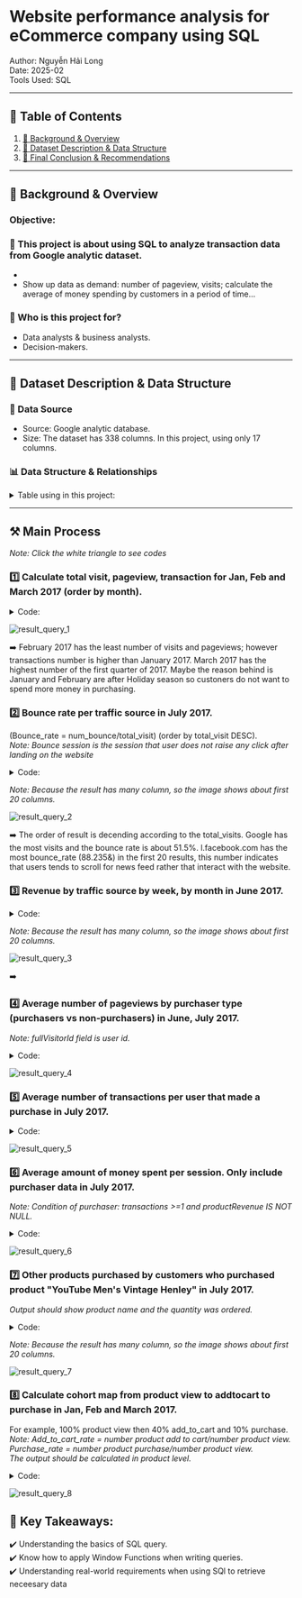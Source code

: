 # Website performance analysis for eCommerce company using SQL
Author: Nguyễn Hải Long  
Date: 2025-02  
Tools Used: SQL 

---

## 📑 Table of Contents  
1. [📌 Background & Overview](#-background--overview)  
2. [📂 Dataset Description & Data Structure](#-dataset-description--data-structure)  
3. [🔎 Final Conclusion & Recommendations](#-final-conclusion--recommendations)

---

## 📌 Background & Overview  

### Objective:
### 📖 This project is about using SQL to analyze transaction data from Google analytic dataset.  

- 
- Show up data as demand: number of pageview, visits; calculate the average of money spending by customers in a period of time...

### 👤 Who is this project for?  

- Data analysts & business analysts.  
- Decision-makers.

---

## 📂 Dataset Description & Data Structure  

### 📌 Data Source  
- Source: Google analytic database.
- Size: The dataset has 338 columns. In this project, using only 17 columns.

### 📊 Data Structure & Relationships  
<details>
 <summary>Table using in this project:</summary>

| Field Name | Data Type | Description |
|------------|-----------|-------------|
| fullVisitorId | STRING | The unique visitor ID. |
| date | STRING | The date of the session in YYYYMMDD format. |
| totals | RECORD | This section contains aggregate values across the session. |
| totals.bounces | INTEGER | Total bounces (for convenience). For a bounced session, the value is 1, otherwise it is null. |
| totals.hits | INTEGER | Total number of hits within the session. |
| totals.pageviews | INTEGER | Total number of pageviews within the session. |
| totals.visits | INTEGER | The number of sessions (for convenience). This value is 1 for sessions with interaction events. The value is null if there are no interaction events in the session. |
| totals.transactions | INTEGER | Total number of ecommerce transactions within the session. |
| trafficSource.source | STRING | The source of the traffic source. Could be the name of the search engine, the referring hostname, or a value of the utm_source URL parameter. |
| hits | RECORD | This row and nested fields are populated for any and all types of hits. |
| hits.eCommerceAction | RECORD| This section contains all of the ecommerce hits that occurred during the session. This is a repeated field and has an entry for each hit that was collected.|
| hits.eCommerceAction.action_type | STRING | "The action type. Click through of product lists = 1, Product detail views = 2, Add product(s) to cart = 3, Remove product(s) from cart = 4, Check out = 5, Completed purchase = 6, Refund of purchase = 7, Checkout options = 8, Unknown = 0. Usually this action type applies to all the products in a hit, with the following exception: when hits.product.isImpression = TRUE, the corresponding product is a product impression that is seen while the product action is taking place (i.e., a ""product in list view"")." |
| hits.product | RECORD | This row and nested fields will be populated for each hit that contains Enhanced Ecommerce PRODUCT data. |
| hits.product.productQuantity | INTEGER | The quantity of the product purchased. |
| hits.product.productRevenue | INTEGER | The revenue of the product, expressed as the value passed to Analytics multiplied by 10^6 (e.g., 2.40 would be given as 2400000). |
| hits.product.productSKU | STRING | Product SKU. |
| hits.product.v2ProductName | STRING | Product Name. |

</details>

---

## ⚒️ Main Process  

*Note: Click the white triangle to see codes*  

### 1️⃣ Calculate total visit, pageview, transaction for Jan, Feb and March 2017 (order by month).  
<details>
 <summary>Code:</summary>
 
 ```sql
SELECT
    FORMAT_DATE('%Y%m', PARSE_DATE('%Y%m%d',date)) month
    ,SUM(totals.visits) visits
    ,SUM(totals.pageviews) pageviews
    ,SUM(totals.transactions) transactions
FROM `bigquery-public-data.google_analytics_sample.ga_sessions_2017*`
WHERE _table_suffix BETWEEN '0101' AND '0331'
GROUP BY date
;
```
</details>  

![result_query_1](https://github.com/longnguyen0102/photo/blob/main/eCommerce_project/sql_ecommerce_query01_result.png)  

➡️ February 2017 has the least number of visits and pageviews; however transactions number is higher than January 2017. March 2017 has the highest number of the first quarter of 2017. Maybe the reason behind is January and February are after Holiday season so custoners do not want to spend more money in purchasing.  

### 2️⃣ Bounce rate per traffic source in July 2017.  
(Bounce_rate = num_bounce/total_visit) (order by total_visit DESC).  
*Note: Bounce session is the session that user does not raise any click after landing on the website*  
<details>
 <summary>Code:</summary>
 
```sql
WITH sum_visits_and_bounces AS(
  SELECT
    trafficSource.source
    ,SUM(totals.visits) total_visits
    ,SUM(totals.bounces)total_no_of_bounces
  FROM `bigquery-public-data.google_analytics_sample.ga_sessions_201707*`
  GROUP BY trafficSource.source
)
SELECT
  *
  ,ROUND((total_no_of_bounces / total_visits)*100.0, 3) bounce_rate
FROM sum_visits_and_bounces
ORDER BY total_visits DESC
;
```
</details>  

*Note: Because the result has many column, so the image shows about first 20 columns.*  

![result_query_2](https://github.com/longnguyen0102/photo/blob/main/eCommerce_project/sql_ecommerce_query02_result.png)  

➡️ The order of result is decending according to the total_visits. Google has the most visits and the bounce rate is about 51.5%. l.facebook.com has the most bounce_rate (88.235&) in the first 20 results, this number indicates that users tends to scroll for news feed rather that interact with the website.

### 3️⃣ Revenue by traffic source by week, by month in June 2017.  
<details>
 <summary>Code:</summary>
 
```sql
WITH data_with_date AS(
  SELECT 
  PARSE_DATE('%Y%m%d',date) date_format
  ,trafficSource.source
  ,productRevenue
  FROM `bigquery-public-data.google_analytics_sample.ga_sessions_201706*`,
  UNNEST (hits) hits,
  UNNEST (hits.product) product
  WHERE productRevenue IS NOT NULL
),
revenue_month AS(
  SELECT
    'Month' time_type
    ,FORMAT_DATE('%Y%m',date_format) time
    ,source
    ,ROUND((SUM(productRevenue) / 1000000),4) revenue
  FROM data_with_date
  GROUP BY time, source
),
revenue_week AS(
  SELECT
    'Week' time_type
    ,FORMAT_DATE('%Y%W', date_format) time
    ,source
    ,ROUND((SUM(productRevenue) / 1000000),4) revenue
  FROM data_with_date
  GROUP BY time, source
)
SELECT * FROM revenue_month
UNION DISTINCT
SELECT * FROM revenue_week
ORDER BY source, revenue DESC
;
```
</details>  

*Note: Because the result has many column, so the image shows about first 20 columns.*  

![result_query_3](https://github.com/longnguyen0102/photo/blob/main/eCommerce_project/sql_ecommerce_query03_result.png)  

➡️ 

### 4️⃣ Average number of pageviews by purchaser type (purchasers vs non-purchasers) in June, July 2017.  
*Note: fullVisitorId field is user id.*  
<details>
 <summary>Code:</summary>
 
```sql
WITH get_data AS(
  SELECT
    fullVisitorId
    ,FORMAT_DATE('%Y%m', PARSE_DATE('%Y%m%d',date)) month
    ,totals.transactions
    ,productRevenue
    ,totals.pageviews
  FROM `bigquery-public-data.google_analytics_sample.ga_sessions_2017*`,
  UNNEST (hits) hits,
  UNNEST (hits.product) product
  WHERE _table_suffix BETWEEN '0601' AND '0731'
)
,avg_purchasers AS(
SELECT
  month
  ,SUM (pageviews) / COUNT(DISTINCT fullVisitorId) avg_pageviews_purchase
FROM get_data
WHERE transactions >= 1 AND productRevenue IS NOT NULL
GROUP BY month
)
,avg_non_purchasers AS(
SELECT
  month
  ,SUM (pageviews) / COUNT(DISTINCT fullVisitorId) avg_pageviews_non_purchase
FROM get_data
WHERE transactions IS NULL AND productRevenue IS NULL
GROUP BY month
)
SELECT * FROM avg_purchasers
LEFT JOIN avg_non_purchasers
USING(month)
ORDER BY month
;
```
</details>  

![result_query_4](https://github.com/longnguyen0102/photo/blob/main/eCommerce_project/sql_ecommerce_query04_result.png)  

### 5️⃣ Average number of transactions per user that made a purchase in July 2017.  
<details>
 <summary>Code:</summary>
 
```sql
WITH get_data AS(
  SELECT
    FORMAT_DATE('%Y%m', PARSE_DATE('%Y%m%d',date)) month
    ,fullVisitorId
    ,totals.transactions
  FROM `bigquery-public-data.google_analytics_sample.ga_sessions_201707*`,
  UNNEST (hits) hits,
  UNNEST (hits.product) product
  WHERE totals.transactions >= 1 AND productRevenue IS NOT NULL
)
,total_transactions_purchaser AS(
  SELECT
    month
    ,COUNT(DISTINCT fullVisitorId) count_visitor
    ,SUM(transactions) sum_transactions
  FROM get_data
  GROUP BY month
)
SELECT
  month
  ,(sum_transactions / count_visitor) avg_total_transactions_per_user
FROM total_transactions_purchaser
;
```
</details>  

![result_query_5](https://github.com/longnguyen0102/photo/blob/main/eCommerce_project/sql_ecommerce_query05_result.png)  

### 6️⃣ Average amount of money spent per session. Only include purchaser data in July 2017.    
*Note: Condition of purchaser: transactions >=1 and productRevenue IS NOT NULL.*  
<details>
 <summary>Code:</summary>
 
```sql
WITH get_data AS(
    SELECT
        FORMAT_DATE('%Y%m', PARSE_DATE('%Y%m%d',date)) month
        ,totals.transactions
        ,totals.visits
        ,productRevenue
    FROM `bigquery-public-data.google_analytics_sample.ga_sessions_201707*`,
    UNNEST (hits) hits,
    UNNEST (hits.product) product
    WHERE totals.transactions IS NOT NULL AND productRevenue IS NOT NULL
)
,sum_revenue_and_visit AS(
    SELECT
        month
        ,SUM(productRevenue) / 1000000 sum_revenue
        ,SUM(visits) sum_visit
    FROM get_data
    GROUP BY month
)
SELECT
    month
    ,ROUND((sum_revenue / sum_visit),2) avg_revenue_by_user_per_visit
FROM sum_revenue_and_visit
;
```
</details>  

![result_query_6](https://github.com/longnguyen0102/photo/blob/main/eCommerce_project/sql_ecommerce_query06_result.png)  

### 7️⃣ Other products purchased by customers who purchased product "YouTube Men's Vintage Henley" in July 2017.  
*Output should show product name and the quantity was ordered.*  
<details>
 <summary>Code:</summary>
 
```sql
/*filter purchaser*/
WITH vintage_purchasers AS(
  SELECT
    fullVisitorId
    ,product.v2ProductName
    ,product.productQuantity
  FROM `bigquery-public-data.google_analytics_sample.ga_sessions_201707*`,
  UNNEST (hits) hits,
  UNNEST (hits.product) product
  WHERE productRevenue IS NOT NULL AND productQuantity IS NOT NULL AND product.v2ProductName = "YouTube Men's Vintage Henley"
)
  SELECT
    product.v2ProductName other_purchased_products
    ,SUM(product.productQuantity) sumup
  FROM `bigquery-public-data.google_analytics_sample.ga_sessions_201707*`,
  UNNEST (hits) hits,
  UNNEST (hits.product) product
  WHERE productRevenue IS NOT NULL AND productQuantity IS NOT NULL AND fullVisitorId IN (SELECT fullVisitorId FROM vintage_purchasers)
    AND product.v2ProductName <> "YouTube Men's Vintage Henley"
  GROUP BY other_purchased_products
  ORDER BY sumup DESC
  ;
```
</details>  

*Note: Because the result has many column, so the image shows about first 20 columns.*  

![result_query_7](https://github.com/longnguyen0102/photo/blob/main/eCommerce_project/sql_ecommerce_query07_result.png)  

### 8️⃣ Calculate cohort map from product view to addtocart to purchase in Jan, Feb and March 2017.  
For example, 100% product view then 40% add_to_cart and 10% purchase.  
*Note: Add_to_cart_rate = number product  add to cart/number product view.  
Purchase_rate = number product purchase/number product view.  
The output should be calculated in product level.* 
<details>
 <summary>Code:</summary>
 
```sql
WITH filtered_data AS(
  SELECT
    FORMAT_DATE('%Y%m', PARSE_DATE('%Y%m%d',date)) month
    ,CAST(hits.eCommerceAction.action_type AS INT64) AS action_type
    ,product.productRevenue
  FROM `bigquery-public-data.google_analytics_sample.ga_sessions_2017*`,
  UNNEST (hits) hits,
  UNNEST (hits.product) product
  WHERE _table_suffix BETWEEN '0101' AND '0331'
  ORDER BY action_type
)
,product_view AS(
  SELECT
    month
    ,COUNT(action_type) num_product_view
  FROM filtered_data
  WHERE action_type = 2
  GROUP BY month
)
,add_to_cart AS(
  SELECT
    month
    ,COUNT(action_type) num_addtocart
  FROM filtered_data
  WHERE action_type = 3
  GROUP BY month
)
,purchase AS(
  SELECT
    month
    ,COUNT(action_type) num_purchase
  FROM filtered_data
  WHERE action_type = 6 AND productRevenue IS NOT NULL
  GROUP BY month
)
,all_data_needed AS(
  SELECT * FROM product_view
  JOIN add_to_cart
  USING(month)
  JOIN purchase
  USING(month)
  ORDER BY month
)
SELECT 
  *
  ,ROUND((num_addtocart / num_product_view)*100,2) add_to_cart_rate
  ,ROUND((num_purchase / num_product_view)*100,2) purchase_rate
FROM all_data_needed
;
```
</details>  

![result_query_8](https://github.com/longnguyen0102/photo/blob/main/eCommerce_project/sql_ecommerce_query08_result.png)  

## 📌 Key Takeaways:  
✔️ Understanding the basics of SQL query.  
✔️ Know how to apply Window Functions when writing queries.  
✔️ Understanding real-world requirements when using SQl to retrieve neceesary data
